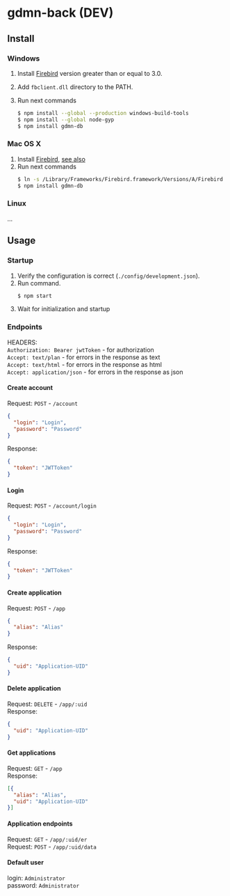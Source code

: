 # gdmn-back (DEV)

## Install

### Windows
1. Install [Firebird](https://www.firebirdsql.org/en/firebird-3-0/) version greater than or equal to 3.0.
2. Add `fbclient.dll` directory to the PATH.
3. Run next commands

    ```bash
    $ npm install --global --production windows-build-tools
    $ npm install --global node-gyp
    $ npm install gdmn-db
    ```

### Mac OS X
1. Install [Firebird](https://www.firebirdsql.org/en/firebird-3-0/), [see also](https://www.firebirdsql.org/file/documentation/papers_presentations/html/paper-fb-macosx-install.html)
2. Run next commands
    ```bash 
    $ ln -s /Library/Frameworks/Firebird.framework/Versions/A/Firebird /usr/local/lib/libfbclient.dylib
    $ npm install gdmn-db
    ```

### Linux
...

## Usage

### Startup
1. Verify the configuration is correct (`./config/development.json`).
2. Run command.
    ```bash 
    $ npm start
    ```
3. Wait for initialization and startup

### Endpoints

HEADERS:  
`Authorization: Bearer jwtToken` - for authorization  
`Accept: text/plan` - for errors in the response as text  
`Accept: text/html` - for errors in the response as html  
`Accept: application/json` - for errors in the response as json  

#### Create account
Request: `POST` - `/account`  
```json
{
  "login": "Login",
  "password": "Password"
}
```
Response:
```json
{
  "token": "JWTToken"
}
```

#### Login
Request: `POST` - `/account/login`  
```json
{
  "login": "Login",
  "password": "Password"
}
```
Response:
```json
{
  "token": "JWTToken"
}
```

#### Create application
Request: `POST` - `/app`   
```json
{
  "alias": "Alias"
}
```
Response:
```json
{
  "uid": "Application-UID"
}
```

#### Delete application
Request: `DELETE` - `/app/:uid`  
Response:
```json
{
  "uid": "Application-UID"
}
```

#### Get applications
Request: `GET` - `/app`  
Response:
```json
[{
  "alias": "Alias",
  "uid": "Application-UID"
}]
```

#### Application endpoints
Request: `GET` - `/app/:uid/er`  
Request: `POST` - `/app/:uid/data`  

#### Default user
login: `Administrator`  
password: `Administrator`
